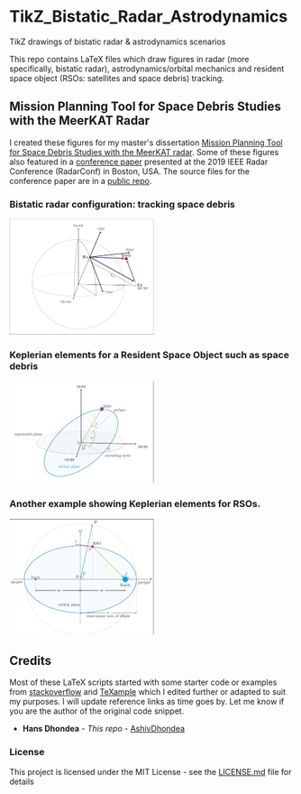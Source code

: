 # TikZ_Bistatic_Radar_Astrodynamics
TikZ drawings of bistatic radar &amp; astrodynamics scenarios

This repo contains LaTeX files which draw figures in radar (more specifically, bistatic radar), astrodynamics/orbital mechanics and resident space object (RSOs: satellites and space debris) tracking.

## Mission Planning Tool for Space Debris Studies with the MeerKAT Radar
I created these figures for my master's dissertation [Mission Planning Tool for Space Debris Studies with the MeerKAT radar](https://open.uct.ac.za/handle/11427/29617). Some of these figures also featured in a [conference paper](https://ieeexplore.ieee.org/document/8835735) presented at the 2019 IEEE Radar Conference (RadarConf) in Boston, USA. The source files for the conference paper are in a [public repo](https://github.com/AshivDhondea/ashiv_2019_radar_conf).

### Bistatic radar configuration: tracking space debris
<img src="https://github.com/AshivDhondea/TikZ_Bistatic_Radar_Astrodynamics/blob/master/img/bistatic.png" width="256">

### Keplerian elements for a Resident Space Object such as space debris
<img src="https://github.com/AshivDhondea/TikZ_Bistatic_Radar_Astrodynamics/blob/master/img/keplerians.png" width="256">

### Another example showing Keplerian elements for RSOs.
<img src="https://github.com/AshivDhondea/TikZ_Bistatic_Radar_Astrodynamics/blob/master/img/trueanom.png" width="256">

## Credits
Most of these LaTeX scripts started with some starter code or examples from [stackoverflow](https://stackoverflow.com/questions/tagged/tikz) and [TeXample](http://www.texample.net/) which I edited further or adapted to suit my purposes. I will update reference links as time goes by. Let me know if you are the author of the original code snippet.

* **Hans Dhondea** - *This repo* - [AshivDhondea](https://github.com/AshivDhondea)

### License

This project is licensed under the MIT License - see the [LICENSE.md](https://github.com/AshivDhondea/TikZ_Bistatic_Radar_Astrodynamics/blob/master/LICENSE) file for details

